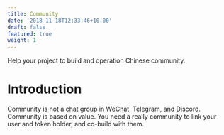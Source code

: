 ```yaml
---
title: Community
date: '2018-11-18T12:33:46+10:00'
draft: false
featured: true
weight: 1
---
```


Help your project to build and operation Chinese community.



# Introduction 

Community is not a chat group in WeChat, Telegram, and Discord. Community is based on value. You need a really community to link your user and token holder, and co-build with them.